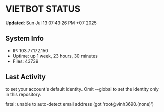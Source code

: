 # VIETBOT STATUS
**Updated**: Sun Jul 13 07:43:26 PM +07 2025

## System Info
- IP: 103.77.172.150
- Uptime: up 1 week, 23 hours, 30 minutes
- Files: 43739

## Last Activity

to set your account's default identity.
Omit --global to set the identity only in this repository.

fatal: unable to auto-detect email address (got 'root@vinh3690.(none)')
